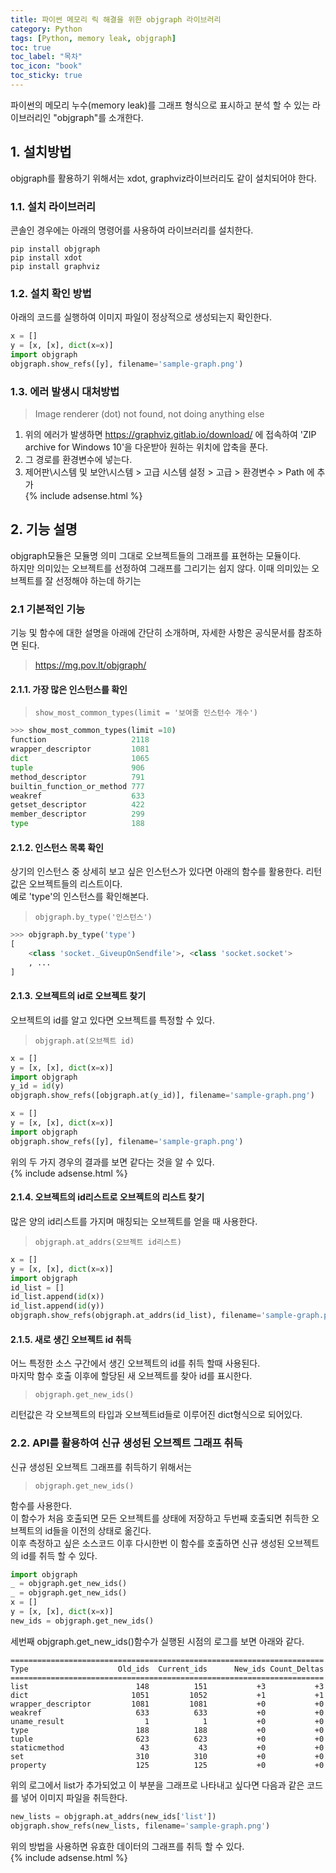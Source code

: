 ```yaml
---
title: 파이썬 메모리 릭 해결을 위한 objgraph 라이브러리
category: Python
tags: [Python, memory leak, objgraph]
toc: true
toc_label: "목차"
toc_icon: "book"
toc_sticky: true
---
```


파이썬의 메모리 누수(memory leak)를 그래프 형식으로 표시하고 분석 할 수 있는 라이브러리인 "objgraph"를 소개한다.

## 1. 설치방법
objgraph를 활용하기 위해서는 xdot, graphviz라이브러리도 같이 설치되어야 한다.
### 1.1. 설치 라이브러리
콘솔인 경우에는 아래의 명령어를 사용하여 라이브러리를 설치한다.
```
pip install objgraph
pip install xdot
pip install graphviz
```
### 1.2. 설치 확인 방법
아래의 코드를 실행하여 이미지 파일이 정상적으로 생성되는지 확인한다.

``` python
x = []
y = [x, [x], dict(x=x)]
import objgraph
objgraph.show_refs([y], filename='sample-graph.png')
```

### 1.3. 에러 발생시 대처방법
> Image renderer (dot) not found, not doing anything else  

1. 위의 에러가 발생하면 
https://graphviz.gitlab.io/download/
에 접속하여 'ZIP archive for Windows 10'을 다운받아 원하는 위치에 압축을 푼다.  
2. 그 경로를 환경변수에 넣는다.
3. 제어판\시스템 및 보안\시스템 > 고급 시스템 설정 > 고급 > 환경변수 > Path 에 추가  
{% include adsense.html %}  

## 2. 기능 설명
objgraph모듈은 모듈명 의미 그대로 오브젝트들의 그래프를 표현하는 모듈이다.  
하지만 의미있는 오브젝트를 선정하여 그래프를 그리기는 쉽지 않다.
이때 의미있는 오브젝트를 잘 선정해야 하는데 하기는 

### 2.1 기본적인 기능
기능 및 함수에 대한 설명을 아래에 간단히 소개하며, 자세한 사항은 공식문서를 참조하면 된다.
> https://mg.pov.lt/objgraph/

#### 2.1.1. 가장 많은 인스턴스를 확인
> `show_most_common_types(limit = '보여줄 인스턴수 개수')`


``` python
>>> show_most_common_types(limit =10)
function                   2118
wrapper_descriptor         1081
dict                       1065
tuple                      906
method_descriptor          791
builtin_function_or_method 777
weakref                    633
getset_descriptor          422
member_descriptor          299
type                       188
```
#### 2.1.2. 인스턴스 목록 확인  
상기의 인스턴스 중 상세히 보고 싶은 인스턴스가 있다면 아래의 함수를 활용한다. 리턴값은 오브젝트들의 리스트이다.  
예로 'type'의 인스턴스를 확인해본다.
> `objgraph.by_type('인스턴스')`


```python
>>> objgraph.by_type('type')
[
    <class 'socket._GiveupOnSendfile'>, <class 'socket.socket'>
    , ...
]
```
#### 2.1.3. 오브젝트의 id로 오브젝트 찾기  
오브젝트의 id를 알고 있다면 오브젝트를 특정할 수 있다.
> `objgraph.at(오브젝트 id)`


```python
x = []
y = [x, [x], dict(x=x)]
import objgraph
y_id = id(y)
objgraph.show_refs([objgraph.at(y_id)], filename='sample-graph.png')
```

``` python
x = []
y = [x, [x], dict(x=x)]
import objgraph
objgraph.show_refs([y], filename='sample-graph.png')
```
위의 두 가지 경우의 결과를 보면 같다는 것을 알 수 있다.    
{% include adsense.html %}  

#### 2.1.4. 오브젝트의 id리스트로 오브젝트의 리스트 찾기
많은 양의 id리스트를 가지며 매칭되는 오브젝트를 얻을 때 사용한다.
> `objgraph.at_addrs(오브젝트 id리스트)`


```python
x = []
y = [x, [x], dict(x=x)]
import objgraph
id_list = []
id_list.append(id(x))
id_list.append(id(y))
objgraph.show_refs(objgraph.at_addrs(id_list), filename='sample-graph.png')
```

#### 2.1.5. 새로 생긴 오브젝트 id 취득  
어느 특정한 소스 구간에서 생긴 오브젝트의 id를 취득 할때 사용된다.  
마지막 함수 호출 이후에 할당된 새 오브젝트를 찾아 id를 표시한다.
> `objgraph.get_new_ids()`  

리턴값은 각 오브젝트의 타입과 오브젝트id들로 이루어진 dict형식으로 되어있다.  

### 2.2. API를 활용하여 신규 생성된 오브젝트 그래프 취득
신규 생성된 오브젝트 그래프를 취득하기 위해서는 
> `objgraph.get_new_ids()`

함수를 사용한다.  
이 함수가 처음 호출되면 모든 오브젝트를 상태에 저장하고 두번째 호출되면 취득한 오브젝트의 id들을 이전의 상태로 옮긴다.  
이후 측정하고 싶은 소스코드 이후 다시한번 이 함수를 호출하면 신규 생성된 오브젝트의 id를 취득 할 수 있다.

```python
import objgraph
_ = objgraph.get_new_ids()
_ = objgraph.get_new_ids()
x = []
y = [x, [x], dict(x=x)]
new_ids = objgraph.get_new_ids()
```

세번째 objgraph.get_new_ids()함수가 실행된 시점의 로그를 보면 아래와 같다.
```
======================================================================
Type                    Old_ids  Current_ids      New_ids Count_Deltas
======================================================================
list                        148          151           +3           +3
dict                       1051         1052           +1           +1
wrapper_descriptor         1081         1081           +0           +0
weakref                     633          633           +0           +0
uname_result                  1            1           +0           +0
type                        188          188           +0           +0
tuple                       623          623           +0           +0
staticmethod                 43           43           +0           +0
set                         310          310           +0           +0
property                    125          125           +0           +0
```
위의 로그에서 list가 추가되었고 이 부분을 그래프로 나타내고 싶다면 다음과 같은 코드를 넣어 이미지 파일을 취득한다.
```python 
new_lists = objgraph.at_addrs(new_ids['list'])
objgraph.show_refs(new_lists, filename='sample-graph.png')
```

위의 방법을 사용하면 유효한 데이터의 그래프를 취득 할 수 있다.  
{% include adsense.html %}  